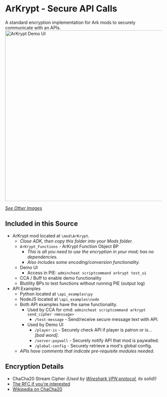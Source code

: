 # ArKrypt - Secure API Calls
 A standard encryption implementation for Ark mods to securely communicate with an APIs.
 <img src="images/ArKrypt_Demo_UI_Sm.gif" alt="ArKrypt Demo UI" width="550">
 
 _[See Other Images](images)_
## Included in this Source
  - ArKrypt mod located at `\mod\ArKrypt`. 
    - _Close ADK, then copy this folder into your Mods folder._
    - `ArKrypt_Functions` - ArKrypt Function Object BP
      - _This is all you need to use the encryption in your mod; has no dependencies._
      - _Also includes some encoding/conversion functionality._
    - Demo UI 
      - Access in PIE: `admincheat scriptcommand arkrypt test_ui`
    - CCA / Buff to enable demo functionality
    - Blutility BPs to test functions without running PIE (output log)
  - API Examples
    - Python located at `\api_examples\py`
    - NodeJS located at `\api_examples\node`
    - Both API examples have the same functionality. 
      - Used by CCA for cmd: `admincheat scriptcommand arkrypt send_cipher <message>`
        - `/test-message` - Send/receive secure message text with API. 
      - Used by Demo UI
        - `/player-is` - Securely check API if player is patron or is... _[bad word]_.
        - `/server-paywall` - Securely notify API that mod is paywalled.
        - `/global-config` - Securely retrieve a mod's global config.
    - *APIs have comments that indicate pre-requisite modules needed.*

## Encryption Details
  - ChaCha20 Stream Cipher _(Used by [Wireshark VPN protocol](https://en.wikipedia.org/wiki/WireGuard), its solid!)_ 
  - [The RFC if you're interested](https://datatracker.ietf.org/doc/html/rfc8439)
  - [Wikipedia on ChaCha20](https://en.wikipedia.org/wiki/ChaCha20)
